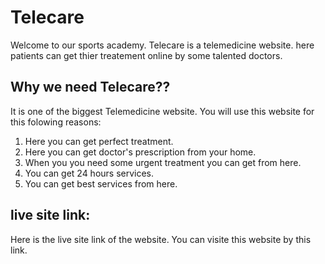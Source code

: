 # Telecare
Welcome to our sports academy. Telecare is a telemedicine website. here patients can get thier treatement online by some talented doctors.

## Why we need Telecare??
It is one of the biggest Telemedicine website. You will use this website for this folowing reasons: 

1. Here you can get perfect treatment.
2. Here you can get doctor's prescription from your home.
3. When you you need some urgent treatment you can get from here.
4. You can get 24 hours services.
5. You can get best services from here.

## live site link:
Here is the live site link of the website. You can visite this website by this link. 

